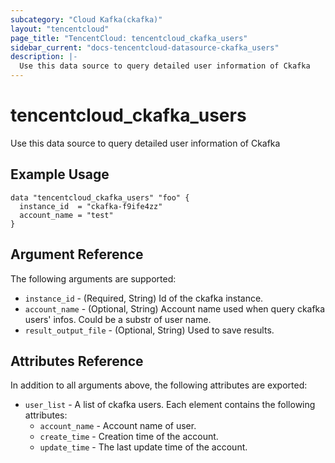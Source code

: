 ```yaml
---
subcategory: "Cloud Kafka(ckafka)"
layout: "tencentcloud"
page_title: "TencentCloud: tencentcloud_ckafka_users"
sidebar_current: "docs-tencentcloud-datasource-ckafka_users"
description: |-
  Use this data source to query detailed user information of Ckafka
---
```


# tencentcloud_ckafka_users

Use this data source to query detailed user information of Ckafka

## Example Usage

```hcl
data "tencentcloud_ckafka_users" "foo" {
  instance_id  = "ckafka-f9ife4zz"
  account_name = "test"
}
```

## Argument Reference

The following arguments are supported:

* `instance_id` - (Required, String) Id of the ckafka instance.
* `account_name` - (Optional, String) Account name used when query ckafka users' infos. Could be a substr of user name.
* `result_output_file` - (Optional, String) Used to save results.

## Attributes Reference

In addition to all arguments above, the following attributes are exported:

* `user_list` - A list of ckafka users. Each element contains the following attributes:
  * `account_name` - Account name of user.
  * `create_time` - Creation time of the account.
  * `update_time` - The last update time of the account.



